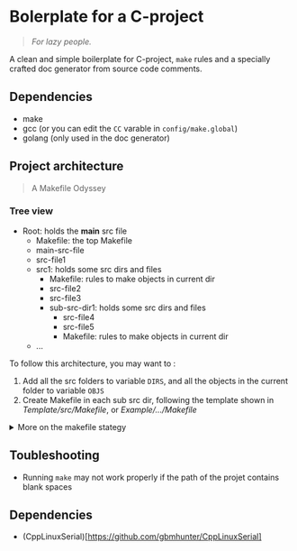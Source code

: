 # Bolerplate for a C-project
> _For lazy people._

A clean and simple boilerplate for C-project, `make` rules and a specially crafted doc generator from source code comments.


## Dependencies

- make
- gcc (or you can edit the `CC` varable in `config/make.global`)
- golang (only used in the doc generator)

## Project architecture
> A Makefile Odyssey

### Tree view

- Root: holds the **main** src file
  - Makefile: the top Makefile
  - main-src-file
  - src-file1
  - src1: holds some src dirs and files
    - Makefile: rules to make objects in current dir
    - src-file2
    - src-file3
    - sub-src-dir1: holds some src dirs and files
      - src-file4
      - src-file5
      - Makefile: rules to make objects in current dir
  - ...

To follow this architecture, you may want to :
1. Add all the src folders to variable `DIRS`, and all the objects in the current folder to variable `OBJS`
2. Create Makefile in each sub src dir, following the template shown in *Template/src/Makefile*, or *Example/.../Makefile*


<details><summary>More on the makefile stategy</summary>
<p>

### Work flow

When executing `make` at the root folder, it will first look into the `TARGET` file, which depend on all the objects `ALL_OBJS` specified by the PHONY target `find-all-objs`.

If any of the objects are not updated, it will be re-generated at its own folder, and `TARGET` will use it for linking.

When linking, compiler link all the object files under all the src dirs, recursively. Since there are path prefixs, it is ok to have filename conflict in different dir(like having *src1/f1.c* and *src2/f1.c* is ok)

### Discussions

1. Why a Makefile in each src dir ?
    1. This gives us the chance to maintain the objects under their sources' dirs, which further prevent the filename conflict under different path, since the objects will have a path prefix to eliminate the filename conflict.
1. Why manually specify the `DIRS` and `OBJS` ?
    1. Just in case some source file are not to be compiled(e.g. a test file named `test.c` may not need to be compiled), or some dirs does not contain any source files(e.g. a dir `doc` contains documents), nor in their sub-dirs.
    1. It's easy to add some auto-find rules for `DIRS` and `OBJS`, using `wildcard`.
    1. For simplicity, we do not provide this kind of auto-find which may cause some trouble unintentionally.
1. Why use a `submake.global`, but put all rules in `make.global`  ?
    1. The `all` and `clean` rules in sub-dirs is different from the root-dir, these are to specified seperately.
1. Why re-link and re-generate the target even if all the objects are updated ?
    1. Since the target`$(TARGET)` depend on some PHONY targets, it may be re-generated even all non-PHONY dependencies are updated. But consider about the simplicity of the Makefile, this redundency is endurable. If anyone has a better idea, feel free to raise an issue or pull-request.

</p>
</details>

## Toubleshooting

* Running `make` may not work properly if the path of the projet contains blank spaces

## Dependencies

* (CppLinuxSerial)[https://github.com/gbmhunter/CppLinuxSerial]
